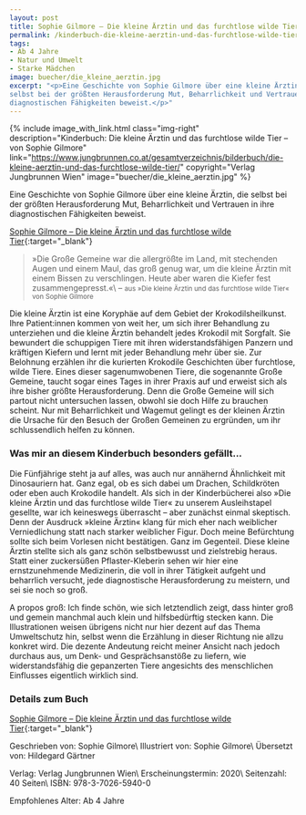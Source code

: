 ```yaml
---
layout: post
title: Sophie Gilmore – Die kleine Ärztin und das furchtlose wilde Tier
permalink: /kinderbuch-die-kleine-aerztin-und-das-furchtlose-wilde-tier-sophie-gilmore
tags:
- Ab 4 Jahre
- Natur und Umwelt
- Starke Mädchen
image: buecher/die_kleine_aerztin.jpg
excerpt: "<p>Eine Geschichte von Sophie Gilmore über eine kleine Ärztin, die
selbst bei der größten Herausforderung Mut, Beharrlichkeit und Vertrauen in ihre
diagnostischen Fähigkeiten beweist.</p>"
---
```


{% include image_with_link.html
class="img-right"
description="Kinderbuch: Die kleine Ärztin und das furchtlose wilde Tier – von Sophie Gilmore"
link="https://www.jungbrunnen.co.at/gesamtverzeichnis/bilderbuch/die-kleine-aerztin-und-das-furchtlose-wilde-tier/"
copyright="Verlag Jungbrunnen Wien"
image="buecher/die_kleine_aerztin.jpg"
%}

Eine Geschichte von Sophie Gilmore über eine kleine Ärztin, die selbst bei der
größten Herausforderung Mut, Beharrlichkeit und Vertrauen in ihre diagnostischen
Fähigkeiten beweist.

[Sophie Gilmore – Die kleine Ärztin und das furchtlose wilde Tier](https://www.jungbrunnen.co.at/gesamtverzeichnis/bilderbuch/die-kleine-aerztin-und-das-furchtlose-wilde-tier/){:target="\_blank"}

> »Die Große Gemeine war die allergrößte im Land, mit stechenden Augen und einem
> Maul, das groß genug war, um die kleine Ärztin mit einem Bissen zu
> verschlingen. Heute aber waren die Kiefer fest zusammengepresst.«\\
> – <small>aus »Die kleine Ärztin und das furchtlose wilde Tier« von Sophie Gilmore</small>

Die kleine Ärztin ist eine Koryphäe auf dem Gebiet der Krokodilsheilkunst.
Ihre Patient:innen kommen von weit her, um sich ihrer Behandlung zu unterziehen
und die kleine Ärztin behandelt jedes Krokodil mit Sorgfalt. Sie bewundert die
schuppigen Tiere mit ihren widerstandsfähigen Panzern und kräftigen Kiefern und
lernt mit jeder Behandlung mehr über sie. Zur Belohnung erzählen ihr die
kurierten Krokodile Geschichten über furchtlose, wilde Tiere. Eines dieser
sagenumwobenen Tiere, die sogenannte Große Gemeine, taucht sogar eines Tages in
ihrer Praxis auf und erweist sich als ihre bisher größte Herausforderung. Denn
die Große Gemeine will sich partout nicht untersuchen lassen, obwohl sie doch
Hilfe zu brauchen scheint. Nur mit Beharrlichkeit und Wagemut gelingt es der
kleinen Ärztin die Ursache für den Besuch der Großen Gemeinen zu ergründen, um
ihr schlussendlich helfen zu können.

### Was mir an diesem Kinderbuch besonders gefällt...

Die Fünfjährige steht ja auf alles, was auch nur annähernd Ähnlichkeit mit
Dinosauriern hat. Ganz egal, ob es sich dabei um Drachen, Schildkröten oder eben
auch Krokodile handelt. Als sich in der Kinderbücherei also »Die kleine Ärztin
und das furchtlose wilde Tier« zu unserem Ausleihstapel gesellte, war ich
keineswegs überrascht – aber zunächst einmal skeptisch. Denn der Ausdruck
»kleine Ärztin« klang für mich eher nach weiblicher Verniedlichung statt nach
starker weiblicher Figur. Doch meine Befürchtung sollte sich beim Vorlesen nicht
bestätigen. Ganz im Gegenteil. Diese kleine Ärztin stellte sich als ganz schön
selbstbewusst und zielstrebig heraus. Statt einer zuckersüßen Pflaster-Kleberin
sehen wir hier eine ernstzunehmende Medizinerin, die voll in ihrer Tätigkeit
aufgeht und beharrlich versucht, jede diagnostische Herausforderung zu meistern,
und sei sie noch so groß.

A propos groß: Ich finde schön, wie sich letztendlich zeigt, dass hinter groß
und gemein manchmal auch klein und hilfsbedürftig stecken kann.
Die Illustrationen weisen übrigens nicht nur hier dezent auf das Thema
Umweltschutz hin, selbst wenn die Erzählung in dieser Richtung nie allzu konkret
wird. Die dezente Andeutung reicht meiner Ansicht nach jedoch durchaus aus, um
Denk- und Gesprächsanstöße zu liefern, wie widerstandsfähig die gepanzerten
Tiere angesichts des menschlichen Einflusses eigentlich wirklich sind. 

### Details zum Buch

[Sophie Gilmore – Die kleine Ärztin und das furchtlose wilde Tier](https://www.jungbrunnen.co.at/gesamtverzeichnis/bilderbuch/die-kleine-aerztin-und-das-furchtlose-wilde-tier/){:target="\_blank"}

Geschrieben von: Sophie Gilmore\\
Illustriert von: Sophie Gilmore\\
Übersetzt von: Hildegard Gärtner

Verlag: Verlag Jungbrunnen Wien\\
Erscheinungstermin: 2020\\
Seitenzahl: 40 Seiten\\
ISBN: 978-3-7026-5940-0

Empfohlenes Alter: Ab 4 Jahre
